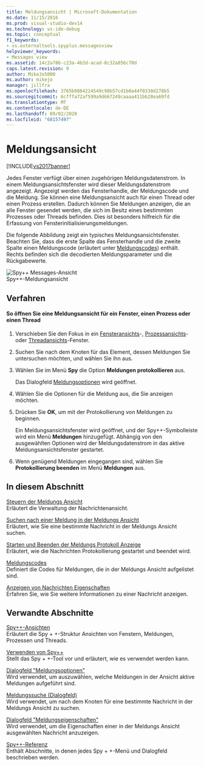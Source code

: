 ```yaml
---
title: Meldungsansicht | Microsoft-Dokumentation
ms.date: 11/15/2016
ms.prod: visual-studio-dev14
ms.technology: vs-ide-debug
ms.topic: conceptual
f1_keywords:
- vs.externaltools.spyplus.messagesview
helpviewer_keywords:
- Messages view
ms.assetid: 14c2a786-c23a-4b2d-acad-8c32a856c70d
caps.latest.revision: 9
author: MikeJo5000
ms.author: mikejo
manager: jillfra
ms.openlocfilehash: 3765b9804224549c98b57cd1b0a44f0330d278b5
ms.sourcegitcommit: 6cfffa72af599a9d667249caaaa411bb28ea69fd
ms.translationtype: MT
ms.contentlocale: de-DE
ms.lasthandoff: 09/02/2020
ms.locfileid: "68157497"
---
```

# <a name="messages-view"></a>Meldungsansicht
[!INCLUDE[vs2017banner](../includes/vs2017banner.md)]

Jedes Fenster verfügt über einen zugehörigen Meldungsdatenstrom. In einem Meldungsansichtsfenster wird dieser Meldungsdatenstrom angezeigt. Angezeigt werden das Fensterhandle, der Meldungscode und die Meldung. Sie können eine Meldungsansicht auch für einen Thread oder einen Prozess erstellen. Dadurch können Sie Meldungen anzeigen, die an alle Fenster gesendet werden, die sich im Besitz eines bestimmten Prozesses oder Threads befinden. Dies ist besonders hilfreich für die Erfassung von Fensterinitialisierungsmeldungen.  
  
 Die folgende Abbildung zeigt ein typisches Meldungsansichtsfenster. Beachten Sie, dass die erste Spalte das Fensterhandle und die zweite Spalte einen Meldungscode (erläutert unter [Meldungscodes](../debugger/message-codes.md)) enthält. Rechts befinden sich die decodierten Meldungsparameter und die Rückgabewerte.  
  
 ![Spy&#43;&#43; Messages-Ansicht](../debugger/media/spy-messagesview.png "Spy + +-_MessagesView")  
Spy++-Meldungsansicht  
  
## <a name="procedures"></a>Verfahren  
  
#### <a name="to-open-a-messages-view-for-a-window-process-or-thread"></a>So öffnen Sie eine Meldungsansicht für ein Fenster, einen Prozess oder einen Thread  
  
1. Verschieben Sie den Fokus in ein [Fensteransichts](../debugger/windows-view.md)-, [Prozessansichts](../debugger/processes-view.md)- oder [Threadansichts](../debugger/threads-view.md)-Fenster.  
  
2. Suchen Sie nach dem Knoten für das Element, dessen Meldungen Sie untersuchen möchten, und wählen Sie ihn aus.  
  
3. Wählen Sie im Menü **Spy** die Option **Meldungen protokollieren** aus.  
  
     Das Dialogfeld [Meldungsoptionen](../debugger/message-options-dialog-box.md) wird geöffnet.  
  
4. Wählen Sie die Optionen für die Meldung aus, die Sie anzeigen möchten.  
  
5. Drücken Sie **OK**, um mit der Protokollierung von Meldungen zu beginnen.  
  
     Ein Meldungsansichtsfenster wird geöffnet, und der Spy++-Symbolleiste wird ein Menü **Meldungen** hinzugefügt. Abhängig von den ausgewählten Optionen wird der Meldungsdatenstrom in das aktive Meldungsansichtsfenster gestartet.  
  
6. Wenn genügend Meldungen eingegangen sind, wählen Sie **Protokollierung beenden** im Menü **Meldungen** aus.  
  
## <a name="in-this-section"></a>In diesem Abschnitt  
 [Steuern der Meldungs Ansicht](../debugger/how-to-control-messages-view.md)  
 Erläutert die Verwaltung der Nachrichtenansicht.  
  
 [Suchen nach einer Meldung in der Meldungs Ansicht](../debugger/how-to-search-for-a-message-in-messages-view.md)  
 Erläutert, wie Sie eine bestimmte Nachricht in der Meldungs Ansicht suchen.  
  
 [Starten und Beenden der Meldungs Protokoll Anzeige](../debugger/how-to-start-and-stop-the-message-log-display.md)  
 Erläutert, wie die Nachrichten Protokollierung gestartet und beendet wird.  
  
 [Meldungscodes](../debugger/message-codes.md)  
 Definiert die Codes für Meldungen, die in der Meldungs Ansicht aufgelistet sind.  
  
 [Anzeigen von Nachrichten Eigenschaften](../debugger/how-to-display-message-properties.md)  
 Erfahren Sie, wie Sie weitere Informationen zu einer Nachricht anzeigen.  
  
## <a name="related-sections"></a>Verwandte Abschnitte  
 [Spy++-Ansichten](../debugger/spy-increment-views.md)  
 Erläutert die Spy + +-Struktur Ansichten von Fenstern, Meldungen, Prozessen und Threads.  
  
 [Verwenden von Spy++](../debugger/using-spy-increment.md)  
 Stellt das Spy + +-Tool vor und erläutert, wie es verwendet werden kann.  
  
 [Dialogfeld "Meldungsoptionen"](../debugger/message-options-dialog-box.md)  
 Wird verwendet, um auszuwählen, welche Meldungen in der Ansicht aktive Meldungen aufgeführt sind.  
  
 [Meldungssuche (Dialogfeld)](../debugger/message-search-dialog-box.md)  
 Wird verwendet, um nach dem Knoten für eine bestimmte Nachricht in der Meldungs Ansicht zu suchen.  
  
 [Dialogfeld "Meldungseigenschaften"](../debugger/message-properties-dialog-box.md)  
 Wird verwendet, um die Eigenschaften einer in der Meldungs Ansicht ausgewählten Nachricht anzuzeigen.  
  
 [Spy++-Referenz](../debugger/spy-increment-reference.md)  
 Enthält Abschnitte, in denen jedes Spy + +-Menü und Dialogfeld beschrieben werden.
